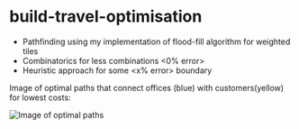 # build-travel-optimisation

- Pathfinding using my implementation of flood-fill algorithm for weighted tiles
- Combinatorics for less combinations <0% error>
- Heuristic approach for some <x% error> boundary <incoming>
 
Image of optimal paths that connect offices (blue) with customers(yellow) for lowest costs:

![Image of optimal paths](https://i.imgur.com/OjtnNJi.png)

